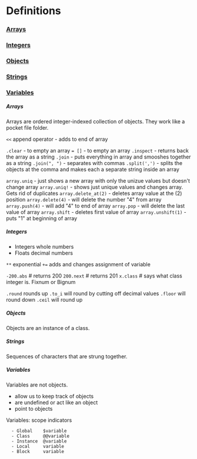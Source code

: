 # Definitions

### [Arrays](#arrays)
### [Integers](#integers)
### [Objects](#objects)
### [Strings](#strings)
### [Variables](#variables)

##### <a name="arrays">Arrays</a>

Arrays are ordered integer-indexed collection of objects.  They work like a pocket file folder.

`<<` append operator - adds to end of array

`.clear`      - to empty an array
`= []`        - to empty an array
`.inspect`    - returns back the array as a string
`.join`       - puts everything in array and smooshes together as a string
`.join(", ")` - separates with commas
`.split(',')` - splits the objects at the comma and makes each a separate string inside an array

`array.uniq`  - just shows a new array with only the unizue values but doesn't change array
`array.uniq!` - shows just unique values and changes array. Gets rid of duplicates
`array.delete_at(2)`  - deletes array value at the (2) position
`array.delete(4)` - will delete the number "4" from array
`array.push(4)` - will add "4" to end of array
`array.pop` - will delete the last value of array
`array.shift` - deletes first value of array
`array.unshift(1)`  - puts "1" at beginning of array
##### <a name="integers">Integers</a>

  - Integers  whole numbers
  - Floats    decimal numbers

`**` exponential
`+=` adds and changes assignment of variable

`-200.abs`  # returns 200
`200.next`  # returns 201
`x.class`   # says what class integer is. Fixnum or Bignum

`.round` rounds up
`.to_i`   will round by cutting off decimal values
`.floor` will round down
`.ceil` will round up

##### <a name="objects">Objects</a>

Objects are an instance of a class.

##### <a name="strings">Strings</a>

Sequences of characters that are strung together.

##### <a name="variables">Variables</a>

Variables are not objects.
  - allow us to keep track of objects
  - are undefined or act like an object
  - point to objects

Variables: scope indicators
```
  - Global    $variable
  - Class     @@variable
  - Instance  @variable
  - Local     variable
  - Block     variable
```
